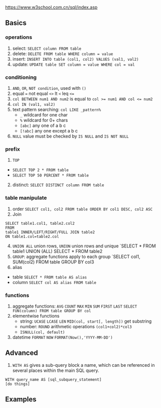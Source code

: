 https://www.w3school.com.cn/sql/index.asp
## Basics

### operations
1. select: `SELECT column FROM table`
3. delete: `DELETE FROM table WHERE column = value`
4. insert: `INSERT INTO table (col1, col2) VALUES (val1, val2)`
5. update: `UPDATE table SET column = value WHERE col = val`

### conditioning
1. `AND`, `OR`, `NOT condition`, used with `()`
2. equal `=`     not equal `<>`    lt `<`    leq `<=`
3. `col BETWEEN num1 AND num2` is equal to `col >= num1 AND col <= num2`
4. `col IN (val1, val2)`
5. text pattern searching: `col LIKE _pattern%`   
    - `_` wildcard for one char
    - `%` wildcard for 0+ chars
    - `[abc]` any one of a b c
    - `[!abc]` any one except a b c
6. `NULL` value must be checked by `IS NULL` and `IS NOT NULL`

### prefix
1. `TOP`
  - `SELECT TOP 2 * FROM table`
  - `SELECT TOP 50 PERCENT * FROM table`
2. distinct: `SELECT DISTINCT column FROM table`

### table manipulate
1. order `SELECT col1, col2 FROM table ORDER BY col1 DESC, col2 ASC`
2. Join
```
SELECT table1.col1, table2.col2
FROM
table1 INNER/LEFT/RIGHT/FULL JOIN table2
ON table1.col=table2.col
```
4. `UNION ALL` union rows, `UNION` union rows and unique
   `SELECT * FROM table1 UNION (ALL) SELECT * FROM table2
6. `GROUP`: aggregate functions apply to each group
   `SELECT col1, SUM(col2) FROM table GROUP BY col3
8. alias
  - table `SELECT * FROM table AS alias`
  - column `SELECT col AS alias FROM table`
### functions
1. aggregate functions: `AVG` `COUNT` `MAX` `MIN` `SUM` `FIRST` `LAST` 
   `SELECT FUN(column) FROM table GROUP BY col`
2. elementwise functions
   - string: `UCASE` `LCASE` `LEN` `MID(col, start[, length])` get substring
   - number: `ROUND` arithmetic operations `(col1+col2)*col3`
   - `ISNULL(col, default)`
3. datetime  `FORMAT` `NOW`    `FORMAT(Now(),'YYYY-MM-DD')`

## Advanced

1. `WITH AS` gives a sub-query block a name, which can be referenced in several places within the main SQL query.
```
WITH query_name AS [sql_subquery_statement]
[do things]
```

## Examples



